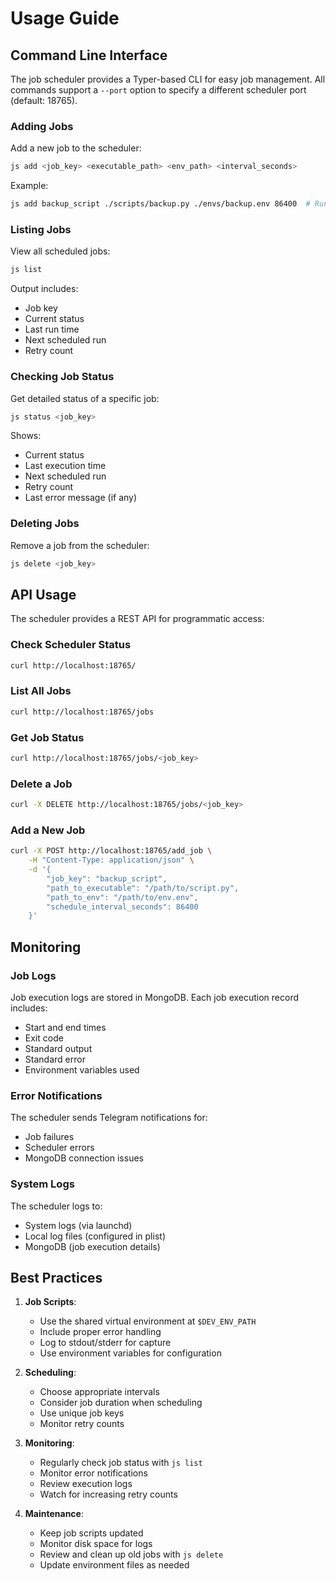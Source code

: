 # Usage Guide

## Command Line Interface

The job scheduler provides a Typer-based CLI for easy job management. All commands support a `--port` option to specify a different scheduler port (default: 18765).

### Adding Jobs

Add a new job to the scheduler:
```bash
js add <job_key> <executable_path> <env_path> <interval_seconds>
```

Example:
```bash
js add backup_script ./scripts/backup.py ./envs/backup.env 86400  # Run daily
```

### Listing Jobs

View all scheduled jobs:
```bash
js list
```

Output includes:
- Job key
- Current status
- Last run time
- Next scheduled run
- Retry count

### Checking Job Status

Get detailed status of a specific job:
```bash
js status <job_key>
```

Shows:
- Current status
- Last execution time
- Next scheduled run
- Retry count
- Last error message (if any)

### Deleting Jobs

Remove a job from the scheduler:
```bash
js delete <job_key>
```

## API Usage

The scheduler provides a REST API for programmatic access:

### Check Scheduler Status
```bash
curl http://localhost:18765/
```

### List All Jobs
```bash
curl http://localhost:18765/jobs
```

### Get Job Status
```bash
curl http://localhost:18765/jobs/<job_key>
```

### Delete a Job
```bash
curl -X DELETE http://localhost:18765/jobs/<job_key>
```

### Add a New Job
```bash
curl -X POST http://localhost:18765/add_job \
    -H "Content-Type: application/json" \
    -d '{
        "job_key": "backup_script",
        "path_to_executable": "/path/to/script.py",
        "path_to_env": "/path/to/env.env",
        "schedule_interval_seconds": 86400
    }'
```

## Monitoring

### Job Logs

Job execution logs are stored in MongoDB. Each job execution record includes:
- Start and end times
- Exit code
- Standard output
- Standard error
- Environment variables used

### Error Notifications

The scheduler sends Telegram notifications for:
- Job failures
- Scheduler errors
- MongoDB connection issues

### System Logs

The scheduler logs to:
- System logs (via launchd)
- Local log files (configured in plist)
- MongoDB (job execution details)

## Best Practices

1. **Job Scripts**:
   - Use the shared virtual environment at `$DEV_ENV_PATH`
   - Include proper error handling
   - Log to stdout/stderr for capture
   - Use environment variables for configuration

2. **Scheduling**:
   - Choose appropriate intervals
   - Consider job duration when scheduling
   - Use unique job keys
   - Monitor retry counts

3. **Monitoring**:
   - Regularly check job status with `js list`
   - Monitor error notifications
   - Review execution logs
   - Watch for increasing retry counts

4. **Maintenance**:
   - Keep job scripts updated
   - Monitor disk space for logs
   - Review and clean up old jobs with `js delete`
   - Update environment files as needed 